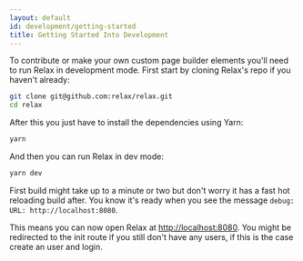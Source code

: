 ```yaml
---
layout: default
id: development/getting-started
title: Getting Started Into Development
---
```


To contribute or make your own custom page builder elements you'll need to run
Relax in development mode. First start by cloning Relax's repo if you haven't
already:

```bash
git clone git@github.com:relax/relax.git
cd relax
```

After this you just have to install the dependencies using Yarn:

```bash
yarn
```

And then you can run Relax in dev mode:

```bash
yarn dev
```

First build might take up to a minute or two but don't worry it has a fast hot
reloading build after. You know it's ready when you see the message
`debug: URL: http://localhost:8080`.

This means you can now open Relax at [http://localhost:8080](http://localhost:8080).
You might be redirected to the init route if you still don't have any users, if
this is the case create an user and login.

